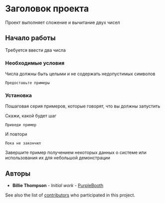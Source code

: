 # Заголовок проекта

Проект выполняет сложение и вычитание двух чисел

## Начало работы

Требуется ввести два числа

### Необходимые условия

Числа должны быть целыми и не содержать недопустимых символов

```
Предоставьте примеры
```

### Установка

Пошаговая серия примеров, которые говорят, что вы должны запустить

Скажи, какой будет шаг

```
Приведи пример
```

И повтори

```
Пока не закончил
```

Завершите пример получением некоторых данных о системе или использования их для небольшой демонстрации

## Авторы

* **Billie Thompson** - *Initial work* - [PurpleBooth](https://github.com/PurpleBooth)

See also the list of [contributors](https://github.com/your/project/contributors) who participated in this project.
